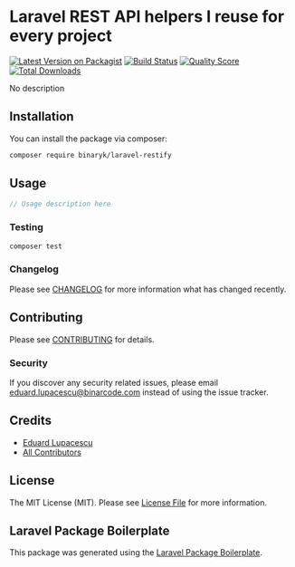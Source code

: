 # Laravel REST API helpers I reuse for every project

[![Latest Version on Packagist](https://img.shields.io/packagist/v/binaryk/laravel-restify.svg?style=flat-square)](https://packagist.org/packages/binaryk/laravel-restify)
[![Build Status](https://img.shields.io/travis/binaryk/laravel-restify/master.svg?style=flat-square)](https://travis-ci.org/binaryk/laravel-restify)
[![Quality Score](https://img.shields.io/scrutinizer/g/binaryk/laravel-restify.svg?style=flat-square)](https://scrutinizer-ci.com/g/binaryk/laravel-restify)
[![Total Downloads](https://img.shields.io/packagist/dt/binaryk/laravel-restify.svg?style=flat-square)](https://packagist.org/packages/binaryk/laravel-restify)

No description 

## Installation

You can install the package via composer:

```bash
composer require binaryk/laravel-restify
```

## Usage

``` php
// Usage description here
```

### Testing

``` bash
composer test
```

### Changelog

Please see [CHANGELOG](CHANGELOG.md) for more information what has changed recently.

## Contributing

Please see [CONTRIBUTING](CONTRIBUTING.md) for details.

### Security

If you discover any security related issues, please email eduard.lupacescu@binarcode.com instead of using the issue tracker.

## Credits

- [Eduard Lupacescu](https://github.com/binaryk)
- [All Contributors](../../contributors)

## License

The MIT License (MIT). Please see [License File](LICENSE.md) for more information.

## Laravel Package Boilerplate

This package was generated using the [Laravel Package Boilerplate](https://laravelpackageboilerplate.com).
